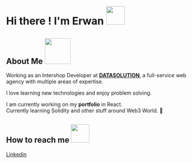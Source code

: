 <h1 align="left">Hi there ! I'm Erwan <img src="https://media0.giphy.com/media/Ui2MDWB7L6QesOYZWy/200.gif" width="50"></h1>
<h2>About Me <img src=https://nijntjemiffy.carrd.co/assets/images/image01.gif?v=c50437e9" width="70"></h2>
<p>
  Working as an Intershop Developer at <a href="https://www.datasolution.fr/"><strong>DATASOLUTION</strong></a>, a full-service web agency with multiple areas of expertise. 
</p>

<p>I love learning new technologies and enjoy problem solving.</p>

<p>I am currently working on my <strong>portfolio</strong> in React.<br>
Currently learning Solidity and other stuff around Web3 World. 🌱</p>

<h2>How to reach me <img src="https://media.tenor.com/UBuZg8IGsZkAAAAj/nijntje-vliegen.gif" width="50"></h2>
<a href="https://www.linkedin.com/in/erwan-marques-web-developer/">Linkedin</a>
